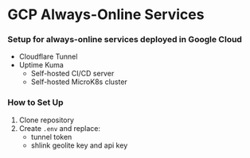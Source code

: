 # GCP Always-Online Services

### Setup for always-online services deployed in Google Cloud
- Cloudflare Tunnel
- Uptime Kuma
    - Self-hosted CI/CD server
    - Self-hosted MicroK8s cluster

### How to Set Up
1. Clone repository
2. Create `.env` and replace:
    - tunnel token
    - shlink geolite key and api key

